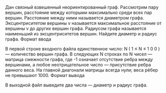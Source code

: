 Дан связный взвешенный неориентированный граф.
Рассмотрим пару вершин, расстояние между которыми максимально среди всех пар вершин. Расстояние между ними называется диаметром графа. Эксцентриситетом вершины v называется максимальное расстояние от вершины v до других вершин графа. Радиусом графа называется наименьший из эксцентриситетов вершин. Найдите диаметр и радиус графа.
Формат ввода

В первой строке входного файла единственное число:
N
(
1
≤
N
≤
1
0
0
) — количество вершин графа. В следующих
N
строках по
N
чисел — матрица смежности графа, где -1 означает отсутствие ребра между вершинами, а любое неотрицательное число — присутствие ребра данного веса. На главной диагонали матрицы всегда нули; веса рёбер не превышают 1000.
Формат вывода

В выходной файл выведите два числа — диаметр и радиус графа.